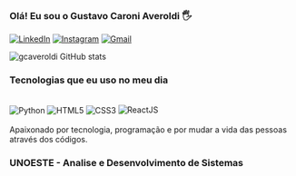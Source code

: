 ### Olá! Eu sou o Gustavo Caroni Averoldi 🖐️


[![LinkedIn](https://img.shields.io/badge/LinkedIn-0077B5?style=for-the-badge&logo=linkedin&logoColor=white)](https://linkedin.com/in/gustavo-caroni-averoldi)
[![Instagram](https://img.shields.io/badge/Instagram-E4405F?style=for-the-badge&logo=instagram&logoColor=white)](https://www.instagram.com/gustavoaveroldi/)
[![Gmail](https://img.shields.io/badge/Gmail-D14836?style=for-the-badge&logo=gmail&logoColor=white)](https://gmail.com)

![gcaveroldi GitHub stats](https://github-readme-stats.vercel.app/api?username=gcaveroldi&show_icons=true&bg_color=00000000)

### Tecnologias que eu uso no meu dia 

<div style="display: inline_block"><br/>
  <img aLign="center" alt="Python" src="https://img.shields.io/badge/Python-3776AB?style=for-the-badge&logo=python&logoColor=white" />
  <img aLign="center" alt="HTML5" src="https://img.shields.io/badge/HTML5-E34F26?style=for-the-badge&logo=html5&logoColor=white" />
  <img aLign="center" alt="CSS3" src="https://img.shields.io/badge/CSS3-1572B6?style=for-the-badge&logo=css3&logoColor=white" /> 
  <img aLing="center" alt="ReactJS" src="https://img.shields.io/badge/-ReactJs-61DAFB?logo=react&logoColor=white&style=for-the-badge" />
</div><br/>
Apaixonado por tecnologia, programação e por mudar a vida das pessoas através dos códigos.

### UNOESTE - Analise e Desenvolvimento de Sistemas
